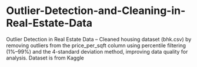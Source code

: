 # Outlier-Detection-and-Cleaning-in-Real-Estate-Data
Outlier Detection in Real Estate Data – Cleaned housing dataset (bhk.csv) by removing outliers from the price_per_sqft column using percentile filtering (1%–99%) and the 4-standard deviation method, improving data quality for analysis.
Dataset is from Kaggle 
